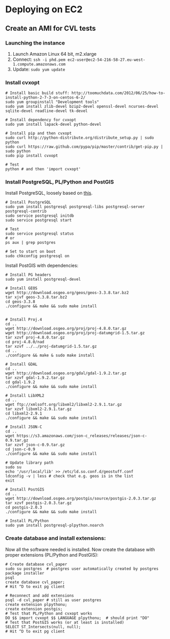 # Deploying on EC2

## Create an AMI for CVL tests

### Launching the instance

1. Launch Amazon Linux 64 bit, m2.xlarge
2. Connect: `ssh -i phd.pem ec2-user@ec2-54-216-58-27.eu-west-1.compute.amazonaws.com`
3. Update: `sudo yum update`

### Install cvxopt

```
# Install basic build stuff: http://toomuchdata.com/2012/06/25/how-to-install-python-2-7-3-on-centos-6-2/
sudo yum groupinstall "Development tools"
sudo yum install zlib-devel bzip2-devel openssl-devel ncurses-devel sqlite-devel readline-devel tk-devel

# Install dependency for cvxopt
sudo yum install lapack-devel python-devel

# Install pip and then cvxopt
sudo curl http://python-distribute.org/distribute_setup.py | sudo python
sudo curl https://raw.github.com/pypa/pip/master/contrib/get-pip.py | sudo python
sudo pip install cvxopt

# Test
python # and then 'import cvxopt'
```

### Install PostgreSQL, PL/Python and PostGIS

Install PostgreSQL, loosely based on [this](http://loc2log.ucoz.com/blog/installing_postgresql_at_amazon_ec2/2012-03-24-1).

```
# Install PostgreSQL
sudo yum install postgresql postgresql-libs postgresql-server postgresql-contrib
sudo service postgresql initdb
sudo service postgresql start

# Test
sudo service postgresql status
# or 
ps aux | grep postgres

# Set to start on boot
sudo chkconfig postgresql on
```

Install PostGIS with dependencies:

```
# Install PG headers
sudo yum install postgresql-devel

# Install GEOS
wget http://download.osgeo.org/geos/geos-3.3.8.tar.bz2
tar xjvf geos-3.3.8.tar.bz2
cd geos-3.3.8
./configure && make && sudo make install


# Install Proj.4
cd ..
wget http://download.osgeo.org/proj/proj-4.8.0.tar.gz
wget http://download.osgeo.org/proj/proj-datumgrid-1.5.tar.gz
tar xzvf proj-4.8.0.tar.gz
cd proj-4.8.0/nad
tar xzvf ../../proj-datumgrid-1.5.tar.gz
cd ..
./configure && make & sudo make install

# Install GDAL
cd ..
wget http://download.osgeo.org/gdal/gdal-1.9.2.tar.gz
tar xzvf gdal-1.9.2.tar.gz
cd gdal-1.9.2
./configure && make && sudo make install

# Install LibXML2
cd ..
wget ftp://xmlsoft.org/libxml2/libxml2-2.9.1.tar.gz
tar xzvf libxml2-2.9.1.tar.gz 
cd libxml2-2.9.1
./configure && make && sudo make install

# Install JSON-C
cd ..
wget https://s3.amazonaws.com/json-c_releases/releases/json-c-0.9.tar.gz
tar xzvf json-c-0.9.tar.gz 
cd json-c-0.9
./configure && make && sudo make install

# Update library path
sudo su
echo '/usr/local/lib' >> /etc/ld.so.conf.d/geostuff.conf
ldconfig -v | less # check that e.g. geos is in the list
exit

# Install PostGIS
cd ..
wget http://download.osgeo.org/postgis/source/postgis-2.0.3.tar.gz
tar xzvf postgis-2.0.3.tar.gz
cd postgis-2.0.3
./configure && make && sudo make install

# Install PL/Python
sudo yum install postgresql-plpython.noarch
```

### Create database and install extensions:

Now all the software needed is installed. Now create the database with proper extensions (PL/Python and PostGIS):

```
# Create database cvl_paper
sudo su postgres  # postgres user automatically created by postgres package installer
psql
create database cvl_paper;
# Hit ^D to exit pg client

# Reconnect and add extensions
psql -d cvl_paper # still as user postgres
create extension plpythonu;
create extension postgis;
# Test that PL/Python and cvxopt works
DO $$ import cvxopt $$ LANGUAGE plpythonu;  # should print "DO"
# Test that PostGIS works (or at least is installed)
SELECT ST_Intersects(null, null);
# Hit ^D to exit pg client
```
